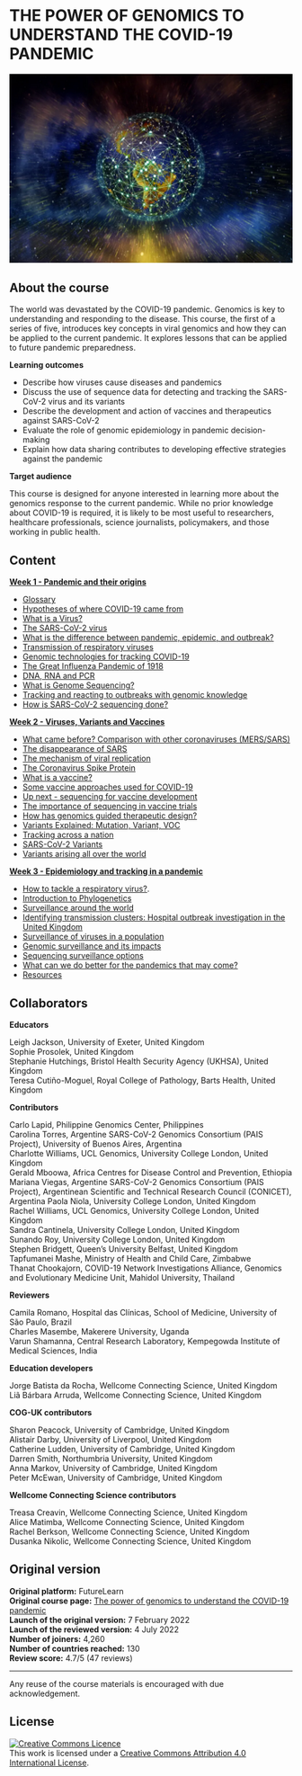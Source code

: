 # THE POWER OF GENOMICS TO UNDERSTAND THE COVID-19 PANDEMIC

![](images/OC1_cover.jpeg)

## About the course

The world was devastated by the COVID-19 pandemic. Genomics is key to understanding and responding to the disease. This course, the first of a series of five, introduces key concepts in viral genomics and how they can be applied to the current pandemic. It explores lessons that can be applied to future pandemic preparedness.


**Learning outcomes**

* Describe how viruses cause diseases and pandemics         
* Discuss the use of sequence data for detecting and tracking the SARS-CoV-2 virus and its variants          
* Describe the development and action of vaccines and therapeutics against SARS-CoV-2       
* Evaluate the role of genomic epidemiology in pandemic decision-making       
* Explain how data sharing contributes to developing effective strategies against the pandemic         

**Target audience**

This course is designed for anyone interested in learning more about the genomics response to the current pandemic. While no prior knowledge about COVID-19 is required, it is likely to be most useful to researchers, healthcare professionals, science journalists, policymakers, and those working in public health.

## Content

**[Week 1 - Pandemic and their origins](https://wcscourses.github.io/COG-Train_Resources/power_of_genomics_set1.html#PANDEMICS_AND_THEIR_ORIGINS)**      

* [Glossary](https://wcscourses.github.io/COG-Train_Resources/power_of_genomics_set1.html#Glossary)                  
* [Hypotheses of where COVID-19 came from](https://wcscourses.github.io/COG-Train_Resources/power_of_genomics_set1.html#Hypotheses_of_where_COVID-19_came_from)            
* [What is a Virus?](https://wcscourses.github.io/COG-Train_Resources/power_of_genomics_set1.html#What_is_a_Virus)                  
* [The SARS-CoV-2 virus](https://wcscourses.github.io/COG-Train_Resources/power_of_genomics_set1.html#The_SARS-CoV-2_virus)             
* [What is the difference between pandemic, epidemic, and outbreak?](https://wcscourses.github.io/COG-Train_Resources/power_of_genomics_set1.html#What_is_the_difference_between_pandemic,_epidemic,_and_outbreak)        
* [Transmission of respiratory viruses](https://wcscourses.github.io/COG-Train_Resources/power_of_genomics_set1.html#Transmission_of_respiratory_viruses)            
* [Genomic technologies for tracking COVID-19](https://wcscourses.github.io/COG-Train_Resources/power_of_genomics_set1.html#Genomic_technologies_for_tracking_COVID-19)            
* [The Great Influenza Pandemic of 1918](https://wcscourses.github.io/COG-Train_Resources/power_of_genomics_set1.html#The_Great_Influenza_Pandemic_of_1918)              
* [DNA, RNA and PCR](https://wcscourses.github.io/COG-Train_Resources/power_of_genomics_set1.html#DNA,_RNA_and_PCR)              
* [What is Genome Sequencing?](https://wcscourses.github.io/COG-Train_Resources/power_of_genomics_set1.html#What_is_Genome_Sequencing)              
* [Tracking and reacting to outbreaks with genomic knowledge](https://wcscourses.github.io/COG-Train_Resources/power_of_genomics_set1.html#Tracking_and_reacting_to_outbreaks_with_genomic_knowledge)           
* [How is SARS-CoV-2 sequencing done?](https://wcscourses.github.io/COG-Train_Resources/power_of_genomics_set1.html#How_is_SARS-CoV-2_sequencing_done)             

**[Week 2 - Viruses, Variants and Vaccines](https://wcscourses.github.io/COG-Train_Resources/power_of_genomics_set2.html)**              

* [What came before? Comparison with other coronaviruses (MERS/SARS)](https://wcscourses.github.io/COG-Train_Resources/power_of_genomics_set2.html#What_came_before_Comparison_with_other_coronaviruses_(MERSSARS))          
* [The disappearance of SARS](https://wcscourses.github.io/COG-Train_Resources/power_of_genomics_set2.html#The_disappearance_of_SARS)      
* [The mechanism of viral replication](https://wcscourses.github.io/COG-Train_Resources/power_of_genomics_set2.html#The_mechanism_of_viral_replication)     
* [The Coronavirus Spike Protein](https://wcscourses.github.io/COG-Train_Resources/power_of_genomics_set2.html#The_Coronavirus_Spike_Protein)        
* [What is a vaccine?](https://wcscourses.github.io/COG-Train_Resources/power_of_genomics_set2.html#What_is_a_vaccine)       
* [Some vaccine approaches used for COVID-19](https://wcscourses.github.io/COG-Train_Resources/power_of_genomics_set2.html#Some_vaccine_approaches_used_for_COVID-19)      
* [Up next - sequencing for vaccine development](https://wcscourses.github.io/COG-Train_Resources/power_of_genomics_set2.html#Up_next_-_sequencing_for_vaccine_development)       
* [The importance of sequencing in vaccine trials](https://wcscourses.github.io/COG-Train_Resources/power_of_genomics_set2.html#The_importance_of_sequencing_in_vaccine_trials)        
* [How has genomics guided therapeutic design?](https://wcscourses.github.io/COG-Train_Resources/power_of_genomics_set2.html#How_has_genomics_guided_therapeutic_design)       
* [Variants Explained: Mutation, Variant, VOC](https://wcscourses.github.io/COG-Train_Resources/power_of_genomics_set2.html#Variants_Explained:_Mutation,_Variant,_VOC)    
* [Tracking across a nation](https://wcscourses.github.io/COG-Train_Resources/power_of_genomics_set2.html#Tracking_across_a_nation)      
* [SARS-CoV-2 Variants](https://wcscourses.github.io/COG-Train_Resources/power_of_genomics_set2.html#SARS-CoV-2_Variants)       
* [Variants arising all over the world](https://wcscourses.github.io/COG-Train_Resources/power_of_genomics_set2.html#Variants_arising_all_over_the_world)        

**[Week 3 - Epidemiology and tracking in a pandemic](https://wcscourses.github.io/COG-Train_Resources/power_of_genomics_set3.html)**         

* [How to tackle a respiratory virus?](https://wcscourses.github.io/COG-Train_Resources/power_of_genomics_set3.html#How_to_tackle_a_respiratory_virus).        
* [Introduction to Phylogenetics](https://wcscourses.github.io/COG-Train_Resources/power_of_genomics_set3.html#Introduction_to_Phylogenetics)          
* [Surveillance around the world](https://wcscourses.github.io/COG-Train_Resources/power_of_genomics_set3.html#Surveillance_around_the_world)        
* [Identifying transmission clusters: Hospital outbreak investigation in the United Kingdom](https://wcscourses.github.io/COG-Train_Resources/power_of_genomics_set3.html#Identifying_transmission_clusters:_Hospital_outbreak_investigation_in_the_United_Kingdom)          
* [Surveillance of viruses in a population](https://wcscourses.github.io/COG-Train_Resources/power_of_genomics_set3.html#Surveillance_of_viruses_in_a_population)         
* [Genomic surveillance and its impacts](https://wcscourses.github.io/COG-Train_Resources/power_of_genomics_set3.html#Genomic_surveillance_and_its_impacts)          
* [Sequencing surveillance options](https://wcscourses.github.io/COG-Train_Resources/power_of_genomics_set3.html#Sequencing_surveillance_options)       
* [What can we do better for the pandemics that may come?](https://wcscourses.github.io/COG-Train_Resources/power_of_genomics_set3.html#What_can_we_do_better_for_the_pandemics_that_may_come)       
* [Resources](https://wcscourses.github.io/COG-Train_Resources/power_of_genomics_set3.html#Resources)        

## Collaborators

**Educators**     

Leigh Jackson, University of Exeter, United Kingdom       
Sophie Prosolek, United Kingdom        
Stephanie Hutchings, Bristol Health Security Agency (UKHSA), United Kingdom         
Teresa Cutiño-Moguel, Royal College of Pathology, Barts Health, United Kingdom        

**Contributors**

Carlo Lapid, Philippine Genomics Center, Philippines         
Carolina Torres, Argentine SARS-CoV-2 Genomics Consortium (PAIS Project), University of Buenos Aires, Argentina      
Charlotte Williams, UCL Genomics, University College London, United Kingdom      
Gerald Mboowa, Africa Centres for Disease Control and Prevention, Ethiopia       
Mariana Viegas, Argentine SARS-CoV-2 Genomics Consortium (PAIS Project), Argentinean Scientific and Technical Research Council (CONICET), Argentina      Paola Niola, University College London, United Kingdom        
Rachel Williams, UCL Genomics, University College London, United Kingdom          
Sandra Cantinela, University College London, United Kingdom          
Sunando Roy, University College London, United Kingdom         
Stephen Bridgett, Queen’s University Belfast, United Kingdom         
Tapfumanei Mashe, Ministry of Health and Child Care, Zimbabwe         
Thanat Chookajorn, COVID-19 Network Investigations Alliance, Genomics and Evolutionary Medicine Unit, Mahidol University, Thailand       

**Reviewers**

Camila Romano, Hospital das Clínicas, School of Medicine, University of São Paulo, Brazil       
Charles Masembe, Makerere University, Uganda      
Varun Shamanna, Central Research Laboratory, Kempegowda Institute of Medical Sciences, India

**Education developers**

Jorge Batista da Rocha, Wellcome Connecting Science, United Kingdom        
Liã Bárbara Arruda, Wellcome Connecting Science, United Kingdom        

**COG-UK contributors**

Sharon Peacock, University of Cambridge, United Kingdom      
Alistair Darby, University of Liverpool, United Kingdom         
Catherine Ludden, University of Cambridge, United Kingdom         
Darren Smith, Northumbria University, United Kingdom          
Anna Markov, University of Cambridge, United Kingdom        
Peter McEwan, University of Cambridge, United Kingdom        

**Wellcome Connecting Science contributors**

Treasa Creavin, Wellcome Connecting Science, United Kingdom        
Alice Matimba, Wellcome Connecting Science, United Kingdom          
Rachel Berkson, Wellcome Connecting Science, United Kingdom         
Dusanka Nikolic, Wellcome Connecting Science, United Kingdom          

## Original version

**Original platform:** FutureLearn       
**Original course page:** [The power of genomics to understand the COVID-19 pandemic](https://www.futurelearn.com/courses/genomics-covid-19/2)          
**Launch of the original version:** 7 February 2022         
**Launch of the reviewed version:** 4 July 2022        
**Number of joiners:** 4,260          
**Number of countries reached:** 130         
**Review score:** 4.7/5 (47 reviews)         

******
Any reuse of the course materials is encouraged with due acknowledgement.

## License
<a rel="license" href="http://creativecommons.org/licenses/by/4.0/"><img alt="Creative Commons Licence" style="border-width:0" src="https://i.creativecommons.org/l/by/4.0/88x31.png" /></a><br />This work is licensed under a <a rel="license" href="http://creativecommons.org/licenses/by/4.0/">Creative Commons Attribution 4.0 International License</a>.

<!-- ## How to cite 

TBP -->

